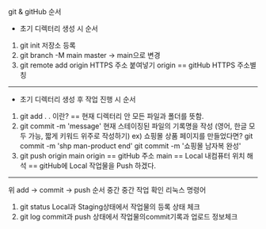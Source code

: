 git & gitHub 순서
* 초기 디렉터리 생성 시 순서
1. git init 저장소 등록
2. git branch -M main
   master -> main으로 변경
3. git remote add origin HTTPS 주소 붙여넣기
    origin == gitHub HTTPS 주소별칭
-----------------------------------------------------------------------------------------
* 초기 디렉터리 생성 후 작업 진행 시 순서
1. git add .
    . 이란? == 현재 디렉터리 안 모든 파일과 폴더를 뜻함.
2. git commit -m 'message'
    현재 스테이징된 파일의 기록명을 작성 (영어, 한글 모두 가능, 짧게 키워드 위주로 작성하기)
    ex) 쇼핑몰 상품 페이지를 만들었다면?
        git commit -m 'shp man-product end'
        git commit -m '쇼핑몰 남자복 완성'
3. git push origin main
    origin == gitHub 주소
    main == Local 내컴퓨터 위치
    해석 == gitHub에 Local 작업물을 Push 하겠다.
-------------------------------------------------------------------
위 add -> commit -> push 순서 중간 중간 작업 확인 리눅스 명령어
1. git status 
    Local과 Staging상태에서 작업물의 등록 상태 체크
2. git log
    commit과 push 상태에서 작업물의commit기록과 업로드 정보체크